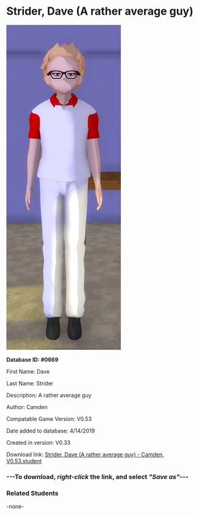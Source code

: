 # Strider, Dave (A rather average guy)

<img src="../../Files/Images/Strider, Dave (A rather average guy).png" title="Strider, Dave (A rather average guy) - Camden, V0.53">

**Database ID: #0669**

First Name: Dave

Last Name: Strider

Description: A rather average guy

Author: Camden

Compatable Game Version: V0.53

Date added to database: 4/14/2019

Created in version: V0.33

Download link: <a href="https://raw.githubusercontent.com/Arbiter1223/Daigaku-Gurashi-Custom-Students/master/Files/Student%20Files/Strider%2C%20Dave%20(A%20rather%20average%20guy)%20-%20Camden%2C%20V0.53.student">Strider, Dave (A rather average guy) - Camden, V0.53.student</a>

### ---**To download, _right-click_ the link, and select _"Save as"_**---

### Related Students

-none-
